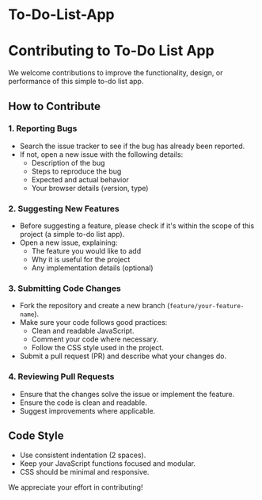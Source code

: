 # To-Do-List-App
# Contributing to To-Do List App

We welcome contributions to improve the functionality, design, or performance of this simple to-do list app.

## How to Contribute

### 1. Reporting Bugs
- Search the issue tracker to see if the bug has already been reported.
- If not, open a new issue with the following details:
  - Description of the bug
  - Steps to reproduce the bug
  - Expected and actual behavior
  - Your browser details (version, type)

### 2. Suggesting New Features
- Before suggesting a feature, please check if it's within the scope of this project (a simple to-do list app).
- Open a new issue, explaining:
  - The feature you would like to add
  - Why it is useful for the project
  - Any implementation details (optional)

### 3. Submitting Code Changes
- Fork the repository and create a new branch (`feature/your-feature-name`).
- Make sure your code follows good practices:
  - Clean and readable JavaScript.
  - Comment your code where necessary.
  - Follow the CSS style used in the project.
- Submit a pull request (PR) and describe what your changes do.

### 4. Reviewing Pull Requests
- Ensure that the changes solve the issue or implement the feature.
- Ensure the code is clean and readable.
- Suggest improvements where applicable.

## Code Style
- Use consistent indentation (2 spaces).
- Keep your JavaScript functions focused and modular.
- CSS should be minimal and responsive.

We appreciate your effort in contributing!
